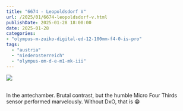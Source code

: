 ```yaml
---
title: "6674 - Leopoldsdorf V"
url: /2025/01/6674-leopoldsdorf-v.html
publishDate: 2025-01-28 18:00:00
date: 2025-01-28
categories:
- "olympus-m-zuiko-digital-ed-12-100mm-f4-0-is-pro"
tags:
  - "austria"
  - "niederosterreich"
  - "olympus-om-d-e-m1-mk-iii"
---
```

<div class="container">
<div class="center"><a target="_blank" href="https://d25zfm9zpd7gm5.cloudfront.net/1200x1200/2020/20200913_134928_lr.jpg"><img class="webfeedsFeaturedVisual" src="https://d25zfm9zpd7gm5.cloudfront.net/0600x0600/2020/20200913_134928_lr.jpg" /></a></div>
</div>
<br />

In the antechamber. Brutal contrast, but the humble Micro
Four Thirds sensor performed marvelously. Without DxO, that
is :grin:
